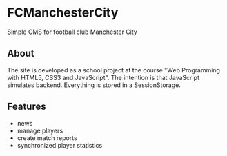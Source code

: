 # FCManchesterCity
Simple CMS for football club Manchester City

## About
The site is developed as a school project at the course "Web Programming with HTML5, CSS3 and JavaScript".
The intention is that JavaScript simulates backend. Everything is stored in a SessionStorage. 

## Features
- news 
- manage players 
- create match reports 
- synchronized player statistics   
